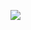 <a href="http://KristinitaTest.github.io/donate/Bitcoin-Redirect" target="_blank"><img src="http://KristinitaTest.github.io/donate/Bitcoin-Donate-button.png"></a>
